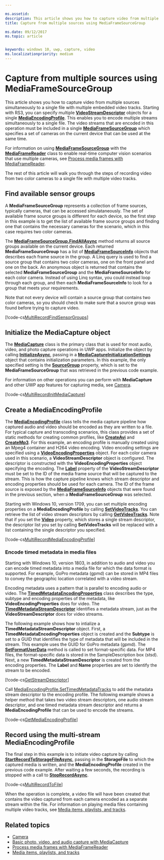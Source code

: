 ```yaml
---

ms.assetid: 
description: This article shows you how to capture video from multiple sources simulataneously to a single file with multiple embedded video tracks.
title: Capture from multiple sources using MediaFrameSourceGroup

ms.date: 09/12/2017
ms.topic: article


keywords: windows 10, uwp, capture, video
ms.localizationpriority: medium
---
```


# Capture from multiple sources using MediaFrameSourceGroup

This article shows you how to capture video from multiple sources simultaneously to a single file with multiple embedded video tracks. Starting with RS3, you can specify multiple **[VideoStreamDescriptor](https://docs.microsoft.com/uwp/api/windows.media.core.videostreamdescriptor)** objects for a single **[MediaEncodingProfile](https://docs.microsoft.com/uwp/api/windows.media.mediaproperties.mediaencodingprofile)**. This enables you to encode multiple streams simultaneously to a single file. The video streams that are encoded in this operation must be included in a single **[MediaFrameSourceGroup](https://docs.microsoft.com/uwp/api/windows.media.capture.frames.mediaframesourcegroup)** which specifies a set of cameras on the current device that can be used at the same time. 

For information on using **[MediaFrameSourceGroup](https://docs.microsoft.com/uwp/api/windows.media.capture.frames.mediaframesourcegroup)** with the **[MediaFrameReader](https://docs.microsoft.com/uwp/api/windows.media.capture.frames.mediaframereader)** class to enable real-time computer vision scenarios that use multiple cameras, see [Process media frames with MediaFrameReader](process-media-frames-with-mediaframereader.md).

The rest of this article will walk you through the steps of recording video from two color cameras to a single file with multiple video tracks.

## Find available sensor groups
A **MediaFrameSourceGroup** represents a collection of frame sources, typically cameras, that can be accessed simulataneously. The set of available frame source groups is different for each device, so the first step in this example is to get the list of available frame source groups and finding one that contains the necessary cameras for the scenario, which in this case requires two color cameras.

The **[MediaFrameSourceGroup.FindAllAsync](https://docs.microsoft.com/uwp/api/windows.media.capture.frames.mediaframesourcegroup.FindAllAsync)** method returns all source groups available on the current device. Each returned **MediaFrameSourceGroup** has a list of **[MediaFrameSourceInfo](https://docs.microsoft.com/uwp/api/windows.media.capture.frames.mediaframesourceinfo)** objects that describes each frame source in the group. A Linq query is used to find a source group that contains two color cameras, one on the front panel and one on the back. An anonymous object is returned that contains the selected **MediaFrameSourceGroup** and the **MediaFrameSourceInfo** for each color camera. Instead of using Linq syntax, you could instead loop through each group, and then each **MediaFrameSourceInfo** to look for a group that meets your requirements.

Note that not every device will contain a source group that contains two color cameras, so you should check to make sure that a source group was found before trying to capture video.

[!code-cs[MultiRecordFindSensorGroups](./code/SimpleCameraPreview_Win10/cs/MainPage.MultiRecord.xaml.cs#SnippetMultiRecordFindSensorGroups)]

## Initialize the MediaCapture object
The **[MediaCapture](https://docs.microsoft.com/uwp/api/windows.media.capture.mediacapture)** class is the primary class that is used for most audio, video, and photo capture operations in UWP apps. Initialize the object by calling **[InitializeAsync](https://docs.microsoft.com/uwp/api/windows.media.capture.mediacapture.InitializeAsync)**, passing in a **[MediaCaptureInitializationSettings](https://docs.microsoft.com/uwp/api/windows.media.capture.mediacaptureinitializationsettings)** object that contains initialization parameters. In this example, the only specified setting is the **[SourceGroup](https://docs.microsoft.com/uwp/api/windows.media.capture.mediacaptureinitializationsettings.SourceGroup)** property, which is set to the **MediaFrameSourceGroup** that was retrieved in the previous code example.

For information on other operations you can perform with **MediaCapture** and other UWP app features for capturing media, see [Camera](camera.md).

[!code-cs[MultiRecordInitMediaCapture](./code/SimpleCameraPreview_Win10/cs/MainPage.MultiRecord.xaml.cs#SnippetMultiRecordInitMediaCapture)]

## Create a MediaEncodingProfile
The **[MediaEncodingProfile](https://docs.microsoft.com/uwp/api/windows.media.mediaproperties.mediaencodingprofile)** class tells the media capture pipeline how captured audio and video should be encoded as they are written to a file. For typical capture and transcoding scenarios, this class provides a set of static methods for creating common profiles, like **[CreateAvi](https://docs.microsoft.com/uwp/api/windows.media.mediaproperties.mediaencodingprofile.createavi)** and **[CreateMp3](https://docs.microsoft.com/uwp/api/windows.media.mediaproperties.mediaencodingprofile.createmp3)**. For this example, an encoding profile is manually created using an Mpeg4 container and H264 video encoding. Video encoding settings are specified using a **[VideoEncodingProperties](https://docs.microsoft.com/uwp/api/windows.media.mediaproperties.videoencodingproperties)** object. For each color camera used in this scenario, a **VideoStreamDescriptor** object is configured. The descriptor is constructed with the **VideoEncodingProperties** object specifying the encoding. The **[Label](https://docs.microsoft.com/uwp/api/windows.media.core.videostreamdescriptor.Label)** property of the **VideoStreamDescriptor** must be set to the ID of the media frame source that will be captured to the stream. This is how the capture pipeline knows which stream descriptor and encoding properties should be used for each camera. The ID of the frame source is exposed by the **[MediaFrameSourceInfo](https://docs.microsoft.com/uwp/api/windows.media.capture.frames.mediaframesourceinfo)** objects that were found in the previous section, when a **MediaFrameSourceGroup** was selected.


Starting with Windows 10, version 1709, you can set multiple encoding properties on a **MediaEncodingProfile** by calling **[SetVideoTracks](https://docs.microsoft.com/uwp/api/windows.media.mediaproperties.mediaencodingprofile.setvideotracks)**. You can retrieve the list of video stream descriptors by calling **[GetVideoTracks](https://docs.microsoft.com/uwp/api/windows.media.mediaproperties.mediaencodingprofile.GetVideoTracks)**. Note that if you set the **[Video](https://docs.microsoft.com/uwp/api/windows.media.mediaproperties.mediaencodingprofile.Video)** property, which stores a single stream descriptor, the descriptor list you set by calling **SetVideoTracks** will be replaced with a list containing the single descriptor you specified.


[!code-cs[MultiRecordMediaEncodingProfile](./code/SimpleCameraPreview_Win10/cs/MainPage.MultiRecord.xaml.cs#SnippetMultiRecordMediaEncodingProfile)]

### Encode timed metadata in media files

Starting with Windows 10, version 1803, in addition to audio and video you can encode timed metadata into a media file for which the data format is supported. For example, GoPro metadata (gpmd) can be stored in MP4 files to convey the geographic location correlated with a video stream. 

Encoding metadata uses a pattern that is parallel to encoding audio or video. The [**TimedMetadataEncodingProperties**](https://docs.microsoft.com/uwp/api/windows.media.mediaproperties.timedmetadataencodingproperties) class describes the type, subtype and encoding properties of the metadata, like **VideoEncodingProperties** does for video. The [**TimedMetadataStreamDescriptor**](https://docs.microsoft.com/uwp/api/windows.media.core.timedmetadatastreamdescriptor) identifies a metadata stream, just as the **VideoStreamDescriptor** does for video streams.  

The following example shows how to intialize a **TimedMetadataStreamDescriptor** object. First, a **TimedMetadataEncodingProperties** object is created and the **Subtype** is set to a GUID that identifies the type of metadata that will be included in the stream. This example uses the GUID for GoPro metadata (gpmd). The [**SetFormatUserData**](https://docs.microsoft.com/uwp/api/windows.media.mediaproperties.timedmetadataencodingproperties.setformatuserdata) method is called to set format-specific data. For MP4 files, the format-specific data is stored in the SampleDescription box (stsd). Next, a new **TimedMetadataStreamDescriptor** is created from the encoding properties. The **Label** and **Name** properties are set to identify the stream to be encoded. 

[!code-cs[GetStreamDescriptor](./code/SimpleCameraPreview_Win10/cs/MainPage.MultiRecord.xaml.cs#SnippetGetStreamDescriptor)]

Call [MediaEncodingProfile.SetTimedMetadataTracks](**https://docs.microsoft.com/uwp/api/windows.media.mediaproperties.mediaencodingprofile.settimedmetadatatracks**) to add the metadata stream descriptor to the encoding profile. The following example shows a helper method that takes two video stream descriptors, one audio stream descriptor, and one timed metadata stream descriptor and returns a **MediaEncodingProfile** that can be used to encode the streams.

[!code-cs[GetMediaEncodingProfile](./code/SimpleCameraPreview_Win10/cs/MainPage.MultiRecord.xaml.cs#SnippetGetMediaEncodingProfile)]

## Record using the multi-stream MediaEncodingProfile
The final step in this example is to initiate video capture by calling **[StartRecordToStorageFileAsync](https://docs.microsoft.com/uwp/api/windows.media.capture.mediacapture.startrecordtostoragefileasync)**, passing in the **StorageFile** to which the captured media is written, and the **MediaEncodingProfile** created in the previous code example. After waiting a few seconds, the recording is stopped with a call to **[StopRecordAsync](https://docs.microsoft.com/uwp/api/windows.media.capture.mediacapture.StopRecordAsync)**.

[!code-cs[MultiRecordToFile](./code/SimpleCameraPreview_Win10/cs/MainPage.MultiRecord.xaml.cs#SnippetMultiRecordToFile)]

When the operation is complete, a video file will have been created that contains the video captured from each camera encoded as a separate stream within the file. For information on playing media files containing multiple video tracks, see [Media items, playlists, and tracks](media-playback-with-mediasource.md).

## Related topics

* [Camera](camera.md)
* [Basic photo, video, and audio capture with MediaCapture](basic-photo-video-and-audio-capture-with-MediaCapture.md)
* [Process media frames with MediaFrameReader](process-media-frames-with-mediaframereader.md)
* [Media items, playlists, and tracks](media-playback-with-mediasource.md)


 

 




